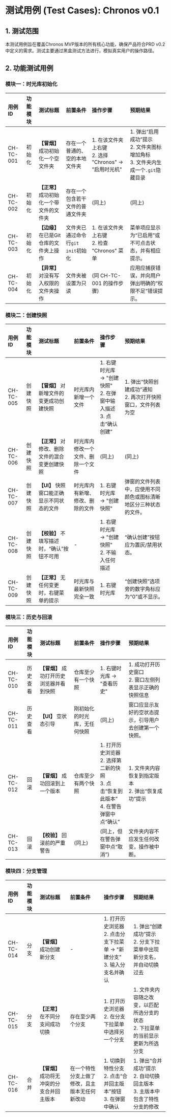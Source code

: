 # 测试用例 (Test Cases): Chronos v0.1

## 1. 测试范围
本测试用例旨在覆盖Chronos MVP版本的所有核心功能，确保产品符合PRD v0.2中定义的需求。测试主要通过黑盒测试方法进行，模拟真实用户的操作路径。

## 2. 功能测试用例

### 模块一：时光库初始化

| 用例ID | 功能模块 | 测试标题 | 前置条件 | 操作步骤 | 预期结果 |
| :--- | :--- | :--- | :--- | :--- | :--- |
| CH-TC-001 | 初始化 | **【冒烟】** 成功初始化一个空文件夹 | 存在一个普通的、空的本地文件夹 | 1. 在该文件夹上右键 <br> 2. 选择 "Chronos" -> "启用时光机" | 1. 弹出“启用成功”提示 <br> 2. 文件夹图标增加角标 <br> 3. 文件夹内生成一个`.git`隐藏目录 |
| CH-TC-002 | 初始化 | **【正常】** 成功初始化一个带文件的文件夹 | 存在一个包含若干文件的普通文件夹 | (同上) | (同上) |
| CH-TC-003 | 初始化 | **【边缘】** 在已是Git仓库的文件夹上操作 | 文件夹已通过命令行`git init`初始化 | 1. 在该文件夹上右键 <br> 2. 检查 "Chronos" 菜单 | 菜单项应显示为“已启用”或不可点击状态，并有相应提示。 |
| CH-TC-004 | 初始化 | **【异常】** 对没有写入权限的文件夹操作 | 文件夹被设置为只读 | (同 CH-TC-001 的操作步骤) | 应用应捕获错误，并向用户弹出明确的“权限不足”错误提示。 |

### 模块二：创建快照

| 用例ID | 功能模块 | 测试标题 | 前置条件 | 操作步骤 | 预期结果 |
| :--- | :--- | :--- | :--- | :--- | :--- |
| CH-TC-005 | 创建快照 | **【冒烟】** 对新增文件的变更成功创建快照 | 时光库内新增一个文件 | 1. 右键时光库 -> "创建快照" <br> 2. 在弹窗中输入描述 <br> 3. 点击“确认创建” | 1. 弹出“快照创建成功”通知 <br> 2. 再次打开快照窗口，文件列表为空 |
| CH-TC-006 | 创建快照 | **【正常】** 对修改、删除文件的混合变更创建快照 | 时光库内修改一个文件、删除一个文件 | (同上) | (同上) |
| CH-TC-007 | 创建快照 | **【UI】** 快照窗口能正确显示不同状态的文件 | 时光库内有新增、修改、删除的文件 | 1. 右键时光库 -> "创建快照" | 弹窗的文件列表中，应使用不同颜色或图标清晰地区分三种状态的文件。 |
| CH-TC-008 | 创建快照 | **【校验】** 不填写描述时，“确认”按钮不可用 | - | 1. 右键时光库 -> "创建快照" <br> 2. 不输入任何描述 | “确认创建”按钮应为置灰/禁用状态。 |
| CH-TC-009 | 创建快照 | **【正常】** 无任何变更时，右键菜单的提示 | 时光库与最新快照完全一致 | 1. 右键时光库 | “创建快照”选项旁的数字角标应为“0”或不显示。 |

### 模块三：历史与回滚

| 用例ID | 功能模块 | 测试标题 | 前置条件 | 操作步骤 | 预期结果 |
| :--- | :--- | :--- | :--- | :--- | :--- |
| CH-TC-010 | 历史查看 | **【冒烟】** 成功打开历史浏览器并看到快照 | 仓库至少有一个快照 | 1. 右键时光库 -> "查看历史" | 1. 成功打开历史窗口 <br> 2. 窗口左侧列表显示正确的快照信息 |
| CH-TC-011 | 历史查看 | **【UI】** 空状态引导 | 刚初始化的时光库，无任何快照 | (同上) | 窗口应显示友好的空状态提示，引导用户去创建第一个快照。 |
| CH-TC-012 | 回滚 | **【冒烟】** 成功回滚到上一个版本 | 仓库至少有两个快照 | 1. 打开历史浏览器 <br> 2. 选择第二新的快照 <br> 3. 点击“恢复到此版本” <br> 4. 在警告弹窗中点“确认” | 1. 文件夹内容恢复到指定版本 <br> 2. 弹出“恢复成功”提示 |
| CH-TC-013 | 回滚 | **【校验】** 回滚前的严重警告 | (同上) | (同上，但在警告弹窗中点“取消”) | 文件夹内容不应发生任何改变，操作被中断。 |

### 模块四：分支管理

| 用例ID | 功能模块 | 测试标题 | 前置条件 | 操作步骤 | 预期结果 |
| :--- | :--- | :--- | :--- | :--- | :--- |
| CH-TC-014 | 分支 | **【冒烟】** 成功创建新分支 | - | 1. 打开历史浏览器 <br> 2. 点击分支下拉菜单 -> "新建分支" <br> 3. 输入分支名并确认 | 1. 弹出“创建成功”提示 <br> 2. 分支下拉菜单中出现新分支名，并自动切换过去 |
| CH-TC-015 | 分支 | **【正常】** 在不同分支间成功切换 | 存在至少两个分支 | 1. 打开历史浏览器 <br> 2. 在分支下拉菜单中选择另一个分支 | 1. 文件夹内容随之改变，以匹配所选分支的状态 <br> 2. 下拉菜单的当前显示更新为所选分支 |
| CH-TC-016 | 合并 | **【冒烟】** 成功将无冲突的分支合并回主版本 | 在一个特性分支上做了修改，且主版本无任何新改动 | 1. 切换到特性分支 <br> 2. 点击“合并回主版本”按钮 <br> 3. 在弹窗中确认 | 1. 弹出“合并成功”提示 <br> 2. 自动切换回主版本 <br> 3. 主版本中包含了特性分支的修改 |
